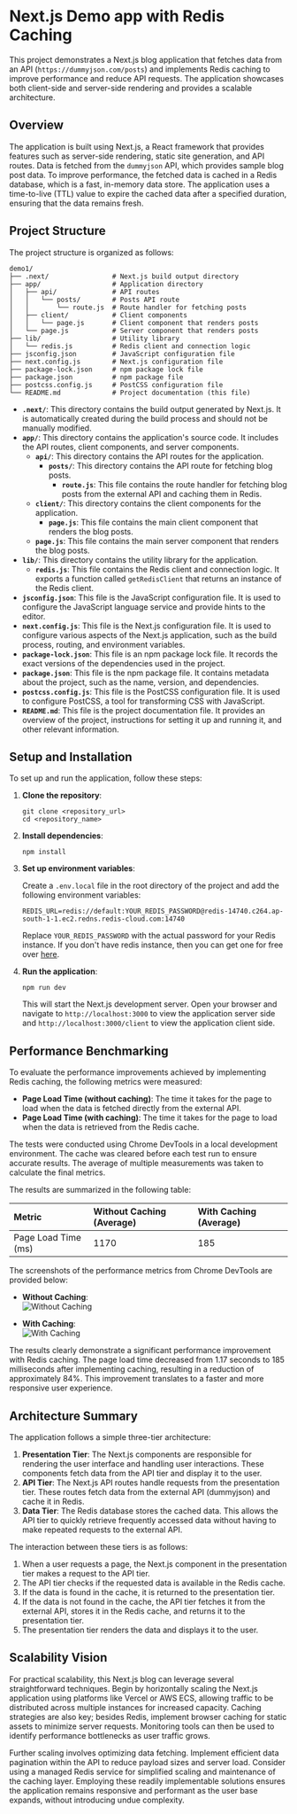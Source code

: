 # Next.js Demo app with Redis Caching

This project demonstrates a Next.js blog application that fetches data from an API (`https://dummyjson.com/posts`) and implements Redis caching to improve performance and reduce API requests. The application showcases both client-side and server-side rendering and provides a scalable architecture.

## Overview

The application is built using Next.js, a React framework that provides features such as server-side rendering, static site generation, and API routes.  Data is fetched from the `dummyjson` API, which provides sample blog post data.  To improve performance, the fetched data is cached in a Redis database, which is a fast, in-memory data store.  The application uses a time-to-live (TTL) value to expire the cached data after a specified duration, ensuring that the data remains fresh.

## Project Structure

The project structure is organized as follows:

```
demo1/
├── .next/                # Next.js build output directory
├── app/                  # Application directory
│   ├── api/              # API routes
│   │   └── posts/        # Posts API route
│   │       └── route.js  # Route handler for fetching posts
│   ├── client/           # Client components
│   │   └── page.js       # Client component that renders posts
│   └── page.js           # Server component that renders posts
├── lib/                  # Utility library
│   └── redis.js          # Redis client and connection logic
├── jsconfig.json         # JavaScript configuration file
├── next.config.js        # Next.js configuration file
├── package-lock.json     # npm package lock file
├── package.json          # npm package file
├── postcss.config.js     # PostCSS configuration file
└── README.md             # Project documentation (this file)
```



*   **`.next/`**: This directory contains the build output generated by Next.js. It is automatically created during the build process and should not be manually modified.
*   **`app/`**: This directory contains the application's source code. It includes the API routes, client components, and server components.
    *   **`api/`**: This directory contains the API routes for the application.
        *   **`posts/`**: This directory contains the API route for fetching blog posts.
            *   **`route.js`**: This file contains the route handler for fetching blog posts from the external API and caching them in Redis.
    *   **`client/`**: This directory contains the client components for the application.
        *   **`page.js`**: This file contains the main client component that renders the blog posts.
    *   **`page.js`**: This file contains the main server component that renders the blog posts.
*   **`lib/`**: This directory contains the utility library for the application.
    *   **`redis.js`**: This file contains the Redis client and connection logic. It exports a function called `getRedisClient` that returns an instance of the Redis client.
*   **`jsconfig.json`**: This file is the JavaScript configuration file. It is used to configure the JavaScript language service and provide hints to the editor.
*   **`next.config.js`**: This file is the Next.js configuration file. It is used to configure various aspects of the Next.js application, such as the build process, routing, and environment variables.
*   **`package-lock.json`**: This file is an npm package lock file. It records the exact versions of the dependencies used in the project.
*   **`package.json`**: This file is the npm package file. It contains metadata about the project, such as the name, version, and dependencies.
*   **`postcss.config.js`**: This file is the PostCSS configuration file. It is used to configure PostCSS, a tool for transforming CSS with JavaScript.
*   **`README.md`**: This file is the project documentation file. It provides an overview of the project, instructions for setting it up and running it, and other relevant information.

## Setup and Installation

To set up and run the application, follow these steps:

1.  **Clone the repository**:

    ```
    git clone <repository_url>
    cd <repository_name>
    ```

2.  **Install dependencies**:

    ```
    npm install
    ```

3.  **Set up environment variables**:

    Create a `.env.local` file in the root directory of the project and add the following environment variables:

    ```
    REDIS_URL=redis://default:YOUR_REDIS_PASSWORD@redis-14740.c264.ap-south-1-1.ec2.redns.redis-cloud.com:14740
    ```

    Replace `YOUR_REDIS_PASSWORD` with the actual password for your Redis instance. If you don't have redis instance, then you can get one for free over [here](https://redis.com/try-free/).

4.  **Run the application**:

    ```
    npm run dev
    ```

    This will start the Next.js development server. Open your browser and navigate to `http://localhost:3000` to view the application server side and `http://localhost:3000/client` to view the application client side.

## Performance Benchmarking

To evaluate the performance improvements achieved by implementing Redis caching, the following metrics were measured:

*   **Page Load Time (without caching)**: The time it takes for the page to load when the data is fetched directly from the external API.
*   **Page Load Time (with caching)**: The time it takes for the page to load when the data is retrieved from the Redis cache.

The tests were conducted using Chrome DevTools in a local development environment. The cache was cleared before each test run to ensure accurate results. The average of multiple measurements was taken to calculate the final metrics.

The results are summarized in the following table:

| Metric               | Without Caching (Average) | With Caching (Average) |
| :------------------- | :------------------------ | :--------------------- |
| Page Load Time (ms) | 1170                      | 185                    |

The screenshots of the performance metrics from Chrome DevTools are provided below:

* **Without Caching**:  
  ![Without Caching](https://media.discordapp.net/attachments/1328425415848497253/1364824358492573758/Screenshot_2025-04-24_at_9.40.05_AM.png?ex=680b133c&is=6809c1bc&hm=d1de043674ebfb609e9c12ab7bd5af7f811b8727399b17e9268ff878812dd3b8&=&format=webp&quality=lossless&width=3046&height=1900)

* **With Caching**:  
  ![With Caching](https://media.discordapp.net/attachments/1328425415848497253/1364824359151075368/Screenshot_2025-04-24_at_9.40.21_AM.png?ex=680b133c&is=6809c1bc&hm=ca8830e8b870e23bc8fd9749ef1d3c8d34deb56f7a6c4596af1fff1a88144cd5&=&format=webp&quality=lossless&width=3028&height=1900)


The results clearly demonstrate a significant performance improvement with Redis caching. The page load time decreased from 1.17 seconds to 185 milliseconds after implementing caching, resulting in a reduction of approximately 84%. This improvement translates to a faster and more responsive user experience.

## Architecture Summary

The application follows a simple three-tier architecture:

1.  **Presentation Tier**: The Next.js components are responsible for rendering the user interface and handling user interactions. These components fetch data from the API tier and display it to the user.
2.  **API Tier**: The Next.js API routes handle requests from the presentation tier. These routes fetch data from the external API (dummyjson) and cache it in Redis.
3.  **Data Tier**: The Redis database stores the cached data. This allows the API tier to quickly retrieve frequently accessed data without having to make repeated requests to the external API.

The interaction between these tiers is as follows:

1.  When a user requests a page, the Next.js component in the presentation tier makes a request to the API tier.
2.  The API tier checks if the requested data is available in the Redis cache.
3.  If the data is found in the cache, it is returned to the presentation tier.
4.  If the data is not found in the cache, the API tier fetches it from the external API, stores it in the Redis cache, and returns it to the presentation tier.
5.  The presentation tier renders the data and displays it to the user.

## Scalability Vision

For practical scalability, this Next.js blog can leverage several straightforward techniques. Begin by horizontally scaling the Next.js application using platforms like Vercel or AWS ECS, allowing traffic to be distributed across multiple instances for increased capacity. Caching strategies are also key; besides Redis, implement browser caching for static assets to minimize server requests. Monitoring tools can then be used to identify performance bottlenecks as user traffic grows.

Further scaling involves optimizing data fetching. Implement efficient data pagination within the API to reduce payload sizes and server load. Consider using a managed Redis service for simplified scaling and maintenance of the caching layer. Employing these readily implementable solutions ensures the application remains responsive and performant as the user base expands, without introducing undue complexity.
